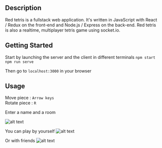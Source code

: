 ## Description

Red tetris is a fullstack web application.
It's written in JavaScript with React / Redux on the front-end and Node.js / Express on the back-end.
Red tetris is also a realtime, multiplayer tetris game using socket.io.

## Getting Started

Start by launching the server and the client in different terminals `npm start` `npm run serve`

Then go to `localhost:3000` in your browser

## Usage

Move piece :		`Arrow keys` <br>
Rotate piece :		`R` <br>

Enter a name and a room

![alt text](https://image.noelshack.com/fichiers/2019/20/5/1558104069-login.png)

You can play by yourself
![alt text](https://image.noelshack.com/fichiers/2019/20/5/1558104069-singleplayer.png)

Or with friends
![alt text](https://image.noelshack.com/fichiers/2019/20/5/1558104069-multiplayer.png)
